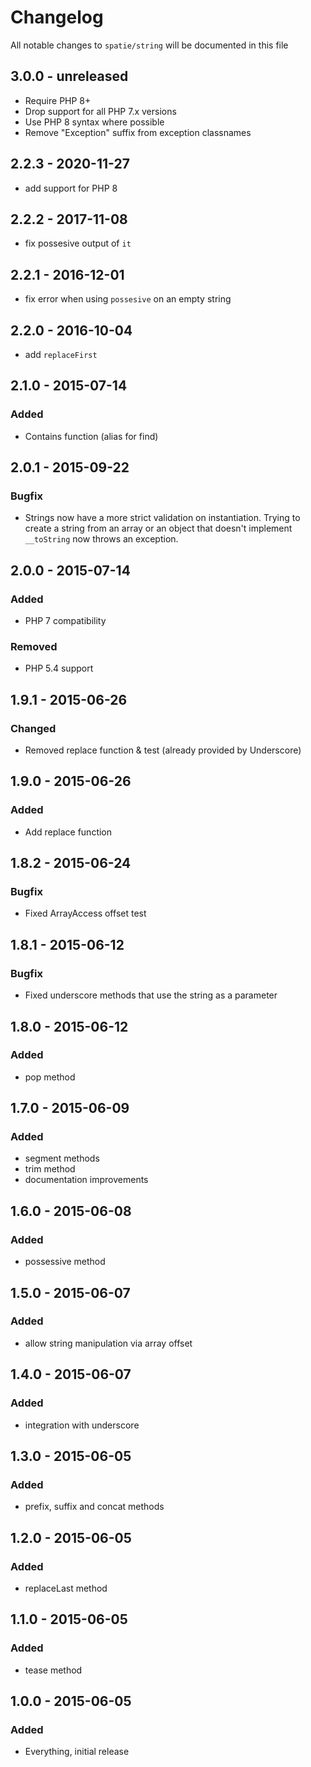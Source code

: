 # Changelog

All notable changes to `spatie/string` will be documented in this file

## 3.0.0 - unreleased

- Require PHP 8+
- Drop support for all PHP 7.x versions
- Use PHP 8 syntax where possible
- Remove "Exception" suffix from exception classnames

## 2.2.3 - 2020-11-27

- add support for PHP 8

## 2.2.2 - 2017-11-08
- fix possesive output of `it`

## 2.2.1 - 2016-12-01
- fix error when using `possesive` on an empty string

## 2.2.0 - 2016-10-04
- add `replaceFirst`

## 2.1.0 - 2015-07-14
### Added
- Contains function (alias for find)

## 2.0.1 - 2015-09-22
### Bugfix
- Strings now have a more strict validation on instantiation. Trying to create a string from an array or an object that doesn't implement `__toString` now throws an exception.

## 2.0.0 - 2015-07-14
### Added
- PHP 7 compatibility

### Removed
- PHP 5.4 support

## 1.9.1 - 2015-06-26

### Changed
- Removed replace function & test (already provided by Underscore)

## 1.9.0 - 2015-06-26

### Added
- Add replace function

## 1.8.2 - 2015-06-24

### Bugfix
- Fixed ArrayAccess offset test

## 1.8.1 - 2015-06-12

### Bugfix
- Fixed underscore methods that use the string as a parameter

## 1.8.0 - 2015-06-12

### Added
- pop method
 
## 1.7.0 - 2015-06-09

### Added
-  segment methods
-  trim method
-  documentation improvements

## 1.6.0 - 2015-06-08

### Added
-  possessive method

## 1.5.0 - 2015-06-07

### Added
-  allow string manipulation via array offset

## 1.4.0 - 2015-06-07

### Added
-  integration with underscore

## 1.3.0 - 2015-06-05

### Added
-  prefix, suffix and concat methods

## 1.2.0 - 2015-06-05

### Added
-  replaceLast method

## 1.1.0 - 2015-06-05

### Added
- tease method

## 1.0.0 - 2015-06-05

### Added
- Everything, initial release
